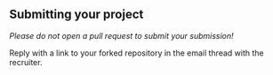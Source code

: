 ## Submitting your project

_Please do not open a pull request to submit your submission!_

Reply with a link to your forked repository in the email thread with the recruiter.
